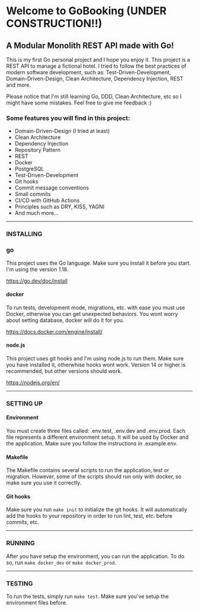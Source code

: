 # Welcome to GoBooking (UNDER CONSTRUCTION!!)
## A Modular Monolith REST API made with Go!
This is my first Go personal project and I hope you enjoy it. This project is a REST API to manage a fictional hotel. I tried to follow the best practices of modern software development, such as: Test-Driven-Development, Domain-Driven-Design, Clean Architecture, Dependency Injection, REST and more.

Please notice that I'm still learning Go, DDD, Clean Architecture, etc so I might have some mistakes. Feel free to give me feedback :)

### Some features you will find in this project:
- Domain-Driven-Design (I tried at least)
- Clean Architecture
- Dependency Injection
- Repository Pattern
- REST
- Docker
- PostgreSQL
- Test-Driven-Development
- Git hooks
- Commit message conventions
- Small commits
- CI/CD with GitHub Actions
- Principles such as DRY, KISS, YAGNI
- And much more...

----------

### INSTALLING
### go
This project uses the Go language. Make sure you install it before you start. I'm using the version 1.18.

https://go.dev/doc/install

#### docker
To run tests, development mode, migrations, etc. with ease you must use Docker, otherwise you can get
unexpected behaviors. You wont worry about setting database, docker will do it for you.

https://docs.docker.com/engine/install/

#### node.js
This project uses git hooks and I'm using node.js to run them. Make sure you have installed it, otherwhise hooks wont work. Version 14 or higher is recommended, but other versions should work.

https://nodejs.org/en/

----------

### SETTING UP
#### Environment
You must create three files called: .env.test, .env.dev and .env.prod. Each file represents a different environment setup.
It will be used by Docker and the application. Make sure you follow the instructions in .example.env.

#### Makefile
The Makefile contains several scripts to run the application, test or migration. However, some of the scripts should run only with docker, so make sure you use it correctly.

#### Git hooks
Make sure you run `make init` to initialize the git hooks. It will automatically add the hooks to your repository in order to run lint, test, etc. before commits, etc.

----------

### RUNNING
After you have setup the environment, you can run the application. To do so, run `make docker_dev` or `make docker_prod`.

----------

### TESTING
To run the tests, simply run `make test`. Make sure you've setup the environment files before.
